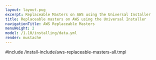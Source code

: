 ```yaml
---
layout: layout.pug
excerpt: Replaceable Masters on AWS using the Universal Installer
title: Replaceable masters on AWS using the Universal Installer
navigationTitle: AWS Replaceable Masters
menuWeight: 2
model: /1.10/installing/data.yml
render: mustache
---
```


#include /install-include/aws-replaceable-masters-all.tmpl